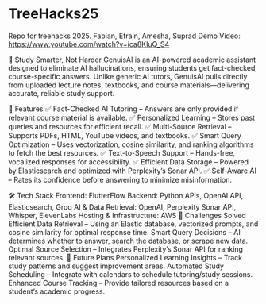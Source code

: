 # TreeHacks25
Repo for treehacks 2025. Fabian, Efrain, Amesha, Suprad
Demo Video: https://www.youtube.com/watch?v=ica8KIuQ_S4 

🧠 Study Smarter, Not Harder
GenuisAI is an AI-powered academic assistant designed to eliminate AI hallucinations, ensuring students get fact-checked, course-specific answers. Unlike generic AI tutors, GenuisAI pulls directly from uploaded lecture notes, textbooks, and course materials—delivering accurate, reliable study support.

🚀 Features
✅ Fact-Checked AI Tutoring – Answers are only provided if relevant course material is available.
✅ Personalized Learning – Stores past queries and resources for efficient recall.
✅ Multi-Source Retrieval – Supports PDFs, HTML, YouTube videos, and textbooks.
✅ Smart Query Optimization – Uses vectorization, cosine similarity, and ranking algorithms to fetch the best resources.
✅ Text-to-Speech Support – Hands-free, vocalized responses for accessibility.
✅ Efficient Data Storage – Powered by Elasticsearch and optimized with Perplexity’s Sonar API.
✅ Self-Aware AI – Rates its confidence before answering to minimize misinformation.

🛠 Tech Stack
Frontend: FlutterFlow
Backend: Python APIs, OpenAI API, Elasticsearch, Groq
AI & Data Retrieval: OpenAI, Perplexity Sonar API, Whisper, ElevenLabs
Hosting & Infrastructure: AWS
🎯 Challenges Solved
Efficient Data Retrieval – Using an Elastic database, vectorized prompts, and cosine similarity for optimal response time.
Smart Query Decisions – AI determines whether to answer, search the database, or scrape new data.
Optimal Source Selection – Integrates Perplexity’s Sonar API for ranking relevant sources.
🔮 Future Plans
Personalized Learning Insights – Track study patterns and suggest improvement areas.
Automated Study Scheduling – Integrate with calendars to schedule tutoring/study sessions.
Enhanced Course Tracking – Provide tailored resources based on a student’s academic progress.
